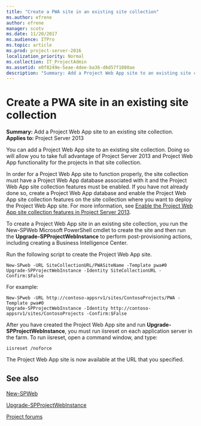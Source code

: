 ```yaml
---
title: "Create a PWA site in an existing site collection"
ms.author: efrene
author: efrene
manager: scotv
ms.date: 11/20/2017
ms.audience: ITPro
ms.topic: article
ms.prod: project-server-2016
localization_priority: Normal
ms.collection: IT_ProjectAdmin
ms.assetid: e0f8249e-5eae-4dee-ba36-d6d57f1080ae
description: "Summary: Add a Project Web App site to an existing site collection."
---
```


# Create a PWA site in an existing site collection
 
 **Summary:** Add a Project Web App site to an existing site collection.<br/>
**Applies to:** Project Server 2013
  
You can add a Project Web App site to an existing site collection. Doing so will allow you to take full advantage of Project Server 2013 and Project Web App functionality for the projects in that site collection.
  
In order for a Project Web App site to function properly, the site collection must have a Project Web App database associated with it and the Project Web App site collection features must be enabled. If you have not already done so, create a Project Web App database and enable the Project Web App site collection features on the site collection where you want to deploy the Project Web App site. For more information, see [Enable the Project Web App site collection features in Project Server 2013](enable-the-project-web-app-site-collection-features-in-project-server-2013.md).
  
To create a Project Web App site in an existing site collection, you run the New-SPWeb Microsoft PowerShell cmdlet to create the site and then run the **Upgrade-SPProjectWebInstance** to perform post-provisioning actions, including creating a Business Intelligence Center.
  
Run the following script to create the Project Web App site.
  
```
New-SPweb -URL SiteCollectionURL/PWASiteName -Template pwa#0
Upgrade-SPProjectWebInstance -Identity SiteCollectionURL -Confirm:$False
```

For example:
  
```
New-SPweb -URL http://contoso-appsrv1/sites/ContosoProjects/PWA -Template pwa#0
Upgrade-SPProjectWebInstance -Identity http://contoso-appsrv1/sites/ContosoProjects -Confirm:$False
```

After you have created the Project Web App site and run **Upgrade-SPProjectWebInstance**, you must run iisreset on each application server in the farm. To run iisreset, open a command window, and type:
  
```
iisreset /noforce
```

The Project Web App site is now available at the URL that you specified.
  
## See also

#### 

[New-SPWeb](http://technet.microsoft.com/library/1ea28725-5b75-49f9-b69c-5ff0edf31459.aspx)
  
[Upgrade-SPProjectWebInstance](http://technet.microsoft.com/library/014804fa-0006-462d-9c40-70a487fd6819.aspx)
  
[Project forums](https://social.technet.microsoft.com/Forums/en-US/category/project)

